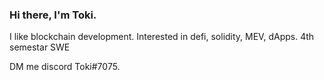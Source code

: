 ### Hi there, I'm Toki.

I like blockchain development. Interested in defi, solidity, MEV, dApps. 4th semestar SWE

DM me discord Toki#7075.

<!--

Here are some ideas to get you started:

- 🔭 I’m currently working on ...
- 🌱 I’m currently learning ...
- 👯 I’m looking to collaborate on ...
- 🤔 I’m looking for help with ...
- 💬 Ask me about ...
- 📫 How to reach me: ...
- 😄 Pronouns: ...
- ⚡ Fun fact: ...
-->

